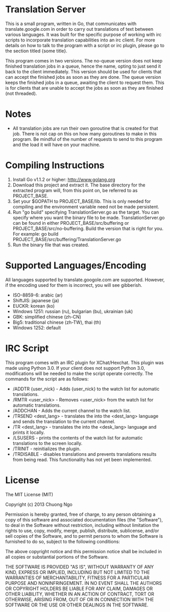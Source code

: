 Translation Server
==================

This is a small program, written in Go, that communicates with translate.google.com in order to carry out translations of text between various languages.  It was built for the specific purpose of working with irc scripts to incorporate translation capabilities into an irc client.  For more details on how to talk to the program with a script or irc plugin, please go to the section titled {some title}.

This program comes in two versions.  The no-queue version does not keep finished translation jobs in a queue, hence the name, opting to just send it back to the client immediately.  This version should be used for clients that can accept the finished jobs as soon as they are done.  The queue version keeps the finished jobs in a queue, awaiting the client to request them.  This is for clients that are unable to accept the jobs as soon as they are finished (not threaded).

Notes
=====
- All translation jobs are run their own goroutine that is created for that job.  There is not cap on this on how many goroutines to make in this program.  Be mindful of the number of requests to send to this program and the load it will have on your machine.

Compiling Instructions
======================
1. Install Go v1.1.2 or higher: http://www.golang.org
2. Download this project and extract it.  The base directory for the extracted program will, from this point on, be referred to as PROJECT_BASE.
3. Set your $GOPATH to PROJECT_BASE/lib.  This is only needed for compiling and the environment variable need not be made persistent.
4. Run "go build" specifying TranslationServer.go as the target.  You can specify where you want the binary file to be made.  TranslationServer.go can be found in either PROJECT_BASE/src/buffering or PROJECT_BASE/src/no-buffering.  Build the version that is right for you.  For example: go build PROJECT_BASE/src/buffering/TranslationServer.go
5. Run the binary file that was created.


Supported Languages/Encoding
============================
All languages supported by translate.googole.com are supported.  However, if the encoding used for them is incorrect, you will see gibberish.

- ISO-8859-6: arabic (ar)
- ShiftJIS: japanese (ja)
- EUCKR: korean (ko)
- Windows 1251: russian (ru), bulgarian (bu), ukrainian (uk)
- GBK: simplified chinese (zh-CN)
- Big5: traditional chinese (zh-TW), thai (th)
- Windows 1252: default

IRC Script
==========
This program comes with an IRC plugin for XChat/Hexchat.  This plugin was made using Python 3.0.  If your client does not support Python 3.0, modifications will be needed to make the script operate correctly.  The commands for the script are as follows:

- /ADDTR {user_nick} - Adds {user_nick} to the watch list for automatic translations.
- /RMTR <user_nick> - Removes <user_nick> from the watch list for automatic translations.
- /ADDCHAN - Adds the current channel to the watch list.
- /TRSEND <dest_lang> <text> - translates the <text> into the <dest_lang> language and sends the translation to the current channel.
- /TR <dest_lang> <text> - translates the <text> into the <desk_lang> language and prints it locally.
- /LSUSERS - prints the contents of the watch list for automatic translations to the screen locally.
- /TRINIT - reinitializes the plugin.
- /TRDISABLE - disables translations and prevents translations results from being read.  This functionality has not yet been implemented.

License
=======
The MIT License (MIT)

Copyright (c) 2013 Chuong Ngo

Permission is hereby granted, free of charge, to any person obtaining a copy of
this software and associated documentation files (the "Software"), to deal in
the Software without restriction, including without limitation the rights to
use, copy, modify, merge, publish, distribute, sublicense, and/or sell copies of
the Software, and to permit persons to whom the Software is furnished to do so,
subject to the following conditions:

The above copyright notice and this permission notice shall be included in all
copies or substantial portions of the Software.

THE SOFTWARE IS PROVIDED "AS IS", WITHOUT WARRANTY OF ANY KIND, EXPRESS OR
IMPLIED, INCLUDING BUT NOT LIMITED TO THE WARRANTIES OF MERCHANTABILITY, FITNESS
FOR A PARTICULAR PURPOSE AND NONINFRINGEMENT. IN NO EVENT SHALL THE AUTHORS OR
COPYRIGHT HOLDERS BE LIABLE FOR ANY CLAIM, DAMAGES OR OTHER LIABILITY, WHETHER
IN AN ACTION OF CONTRACT, TORT OR OTHERWISE, ARISING FROM, OUT OF OR IN
CONNECTION WITH THE SOFTWARE OR THE USE OR OTHER DEALINGS IN THE SOFTWARE.
